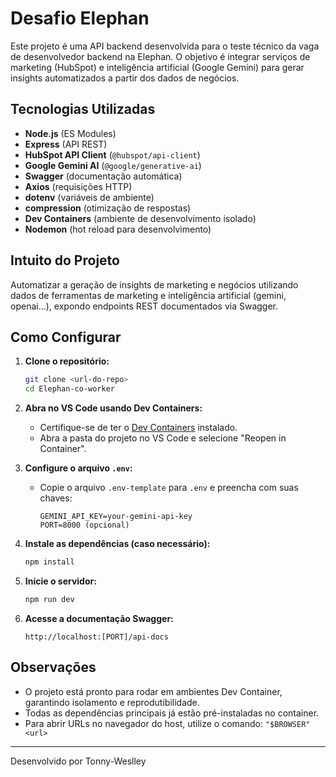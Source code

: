 # Desafio Elephan

Este projeto é uma API backend desenvolvida para o teste técnico da vaga de desenvolvedor backend na Elephan. O objetivo é integrar serviços de marketing (HubSpot) e inteligência artificial (Google Gemini) para gerar insights automatizados a partir dos dados de negócios.

## Tecnologias Utilizadas

- **Node.js** (ES Modules)
- **Express** (API REST)
- **HubSpot API Client** (`@hubspot/api-client`)
- **Google Gemini AI** (`@google/generative-ai`)
- **Swagger** (documentação automática)
- **Axios** (requisições HTTP)
- **dotenv** (variáveis de ambiente)
- **compression** (otimização de respostas)
- **Dev Containers** (ambiente de desenvolvimento isolado)
- **Nodemon** (hot reload para desenvolvimento)

## Intuito do Projeto

Automatizar a geração de insights de marketing e negócios utilizando dados de ferramentas de marketing e inteligência artificial (gemini, openai...), expondo endpoints REST documentados via Swagger.

## Como Configurar

1. **Clone o repositório:**
   ```bash
   git clone <url-do-repo>
   cd Elephan-co-worker
   ```

2. **Abra no VS Code usando Dev Containers:**
   - Certifique-se de ter o [Dev Containers](https://marketplace.visualstudio.com/items?itemName=ms-vscode-remote.remote-containers) instalado.
   - Abra a pasta do projeto no VS Code e selecione "Reopen in Container".

3. **Configure o arquivo `.env`:**
   - Copie o arquivo `.env-template` para `.env` e preencha com suas chaves:
     ```
     GEMINI_API_KEY=your-gemini-api-key
     PORT=8000 (opcional)
     ```

4. **Instale as dependências (caso necessário):**
   ```bash
   npm install
   ```

5. **Inicie o servidor:**
   ```bash
   npm run dev
   ```

6. **Acesse a documentação Swagger:**
   ```
   http://localhost:[PORT]/api-docs
   ```

## Observações

- O projeto está pronto para rodar em ambientes Dev Container, garantindo isolamento e reprodutibilidade.
- Todas as dependências principais já estão pré-instaladas no container.
- Para abrir URLs no navegador do host, utilize o comando:
  `"$BROWSER" <url>`

---

Desenvolvido por Tonny-Weslley
